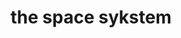 ---
title: "the space sykstem"
product_type: "top"
is_women: true
is_men: 
is_unisex: true
is_variant: 
original_price: 40
sale_price:
color: "silver"
sizes:
- size: "xxxs"
  stock: 7
- size: "xxs"
  stock: 6
- size: "xs"
  stock: 10
- size: "s"
  stock: 4
- size: "m"
  stock: 5
- size: "l"
  stock: 20
- size: "xl"
  stock: 11
- size: "xxl"
  stock: 13
- size: "xxxl"
  stock: 10

img: "1-the-sykstem-top-silver.png"
main_alt: "An out of this world, space-y kind of vibe."
description: "An out of this world, space-y kind of vibe."
material: "100% hemp"
---